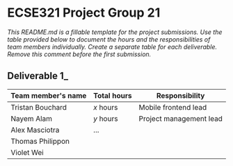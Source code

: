 # ECSE321 Project Group 21

_This README.md is a fillable template for the project submissions. Use the table provided below to document the hours and the responsibilities of team members individually. Create a separate table for each deliverable. Remove this comment before the first submission._

## Deliverable 1_

|Team member's name|Total hours|Responsibility         |
|------------------|-----------|-----------------------|
|Tristan Bouchard  |  _x_ hours|Mobile frontend lead   |
|Nayem Alam        |  _y_ hours|Project management lead|
|Alex Masciotra    |...        |                       |
|Thomas Philippon  |           |                       |
|Violet Wei        |           |                       |
